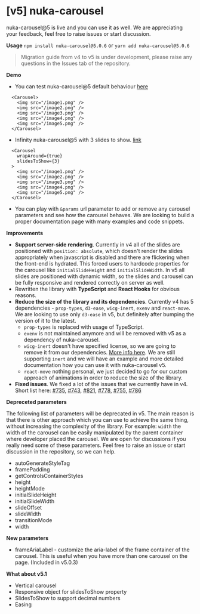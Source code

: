 # [v5] nuka-carousel

nuka-carousel@5 is live and you can use it as well. We are appreciating your feedback, feel free to raise issues or start discussion.


**Usage**
`npm install nuka-carousel@5.0.6`
or
`yarn add nuka-carousel@5.0.6`

> Migration guide from v4 to v5 is under development, please raise any questions in the Issues tab of the repository.

**Demo**
- You can test nuka-carousel@5 default behaviour [here](https://nuka-carousel-next.vercel.app/)
```
  <Carousel>
    <img src="/image1.png" />
    <img src="/image2.png" />
    <img src="/image3.png" />
    <img src="/image4.png" />
    <img src="/image5.png" />
  </Carousel>
```

- Infinity nuka-carousel@5 with 3 slides to show. [link](https://nuka-carousel-next.vercel.app/?slides=6&params=%7B%22wrapAround%22:true,%22slidesToShow%22:3%7D)
```
  <Carousel
    wrapAround={true}
    slidesToShow={3}
  >
    <img src="/image1.png" />
    <img src="/image2.png" />
    <img src="/image3.png" />
    <img src="/image4.png" />
    <img src="/image5.png" />
  </Carousel> 
```

- You can play with `&params` url parameter to add or remove any carousel parameters and see how the carousel behaves. We are looking to build a proper documentation page with many examples and code snippets.

**Improvements**

- **Support server-side rendering**. Currently in v4 all of the slides are positioned with `position: absolute`, which doesn't render the slides appropriately when javascript is disabled and there are flickering when the front-end is hydrated. This forced users to hardcode properties for the carousel like `initialSlideHeight` and `initialSlideWidth`. In v5 all slides are positioned with dynamic width, so the slides and carousel can be fully responsive and rendered correctly on server as well.
- Rewritten the library with **TypeScript** and **React Hooks** for obvious reasons.
- **Reduce the size of the library and its dependencies**. Currently v4 has 5 dependencies - `prop-types`, `d3-ease`, `wicg-inert`, `exenv` and `react-move`. We are looking to use only `d3-ease` in v5, but definitely after bumping the version of it to the latest. 
  - `prop-types` is replaced with usage of TypeScript.
  - `exenv` is not maintained anymore and will be removed with v5 as a dependency of nuka-carousel.
  - `wicg-inert` doesn't have specified license, so we are going to remove it from our dependencies. [More info here](https://github.com/WICG/inert/issues/168). We are still supporting `inert` and we will have an example and more detailed documentation how you can use it with nuka-carousel v5.
  - `react-move` nothing personal, we just decided to go for our custom approach of animations in order to reduce the size of the library.
- **Fixed issues**. We fixed a lot of the issues that we currently have in v4. Short list here: [#735](https://github.com/FormidableLabs/nuka-carousel/issues/735), [#743](https://github.com/FormidableLabs/nuka-carousel/issues/743), [#821](https://github.com/FormidableLabs/nuka-carousel/issues/821), [#778](https://github.com/FormidableLabs/nuka-carousel/issues/778), [#755](https://github.com/FormidableLabs/nuka-carousel/issues/755), [#786](https://github.com/FormidableLabs/nuka-carousel/issues/786)


**Depreceted parameters**

The following list of parameters will be deprecated in v5. The main reason is that there is other approach which you can use to achieve the same thing, without increasing the complexity of the library. For example: `width` the width of the carousel can be easily manipulated by the parent container where developer placed the carousel. We are open for discussions if you really need some of these parameters. Feel free to raise an issue or start discussion in the repository, so we can help.

- autoGenerateStyleTag
- framePadding
- getControlsContainerStyles
- height
- heightMode
- initialSlideHeight
- initialSlideWidth
- slideOffset
- slideWidth
- transitionMode
- width

**New parameters**

- frameAriaLabel - customize the aria-label of the frame container of the carousel. This is useful when you have more than one carousel on the page. (Included in v5.0.3)

**What about v5.1**

- Vertical carousel
- Responsive object for slidesToShow property
- SlidesToShow to support decimal numbers
- Easing


